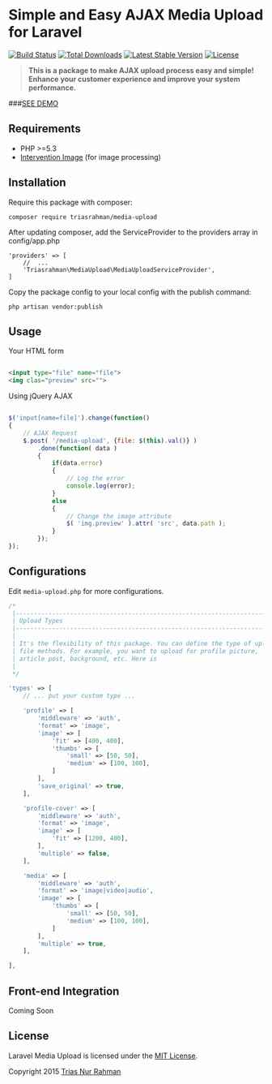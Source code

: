 # Simple and Easy AJAX Media Upload for Laravel
[![Build Status](https://travis-ci.org/triasrahman/laravel-media-upload.svg?branch=master)](https://travis-ci.org/triasrahman/laravel-media-upload)
[![Total Downloads](https://poser.pugx.org/triasrahman/media-upload/d/total.svg)](https://packagist.org/packages/triasrahman/media-upload)
[![Latest Stable Version](https://poser.pugx.org/triasrahman/media-upload/v/stable.svg)](https://packagist.org/packages/triasrahman/media-upload)
[![License](https://poser.pugx.org/triasrahman/media-upload/license.svg)](https://packagist.org/packages/triasrahman/media-upload)

> **This is a package to make AJAX upload process easy and simple! Enhance your customer experience and improve your system performance.**

###[SEE DEMO](http://laravel-media-upload.triasrahman.com)

## Requirements

- PHP >=5.3
- [Intervention Image](https://github.com/Intervention/image) (for image processing)

## Installation

Require this package with composer:

```
composer require triasrahman/media-upload
```

After updating composer, add the ServiceProvider to the providers array in config/app.php

```
'providers' => [
	//	...
	'Triasrahman\MediaUpload\MediaUploadServiceProvider',
]
```

Copy the package config to your local config with the publish command:

```
php artisan vendor:publish
```

## Usage

Your HTML form
```html

<input type="file" name="file">
<img clas="preview" src="">

```

Using jQuery AJAX

```javascript

$('input[name=file]').change(function()
{	
	// AJAX Request
	$.post( '/media-upload', {file: $(this).val()} )
		.done(function( data )
		{
			if(data.error)
			{
				// Log the error
				console.log(error);
			}
			else
			{
				// Change the image attribute
				$( 'img.preview' ).attr( 'src', data.path );
			}
		});
});

```

## Configurations

Edit ``media-upload.php`` for more configurations.

```php
/*
 |--------------------------------------------------------------------------
 | Upload Types
 |--------------------------------------------------------------------------
 |
 | It's the flexibility of this package. You can define the type of upload
 | file methods. For example, you want to upload for profile picture,
 | article post, background, etc. Here is 
 |
 */

'types' => [
	// ... put your custom type ...

	'profile' => [
		'middleware' => 'auth',
		'format' => 'image',
		'image' => [
			'fit' => [400, 400],
			'thumbs' => [
				'small' => [50, 50],
				'medium' => [100, 100],
			]
		],
		'save_original' => true,
	],

	'profile-cover' => [
		'middleware' => 'auth',
		'format' => 'image',
		'image' => [
			'fit' => [1200, 400],
		],
		'multiple' => false,
	],

	'media' => [
		'middleware' => 'auth',
		'format' => 'image|video|audio',
		'image' => [
			'thumbs' => [
				'small' => [50, 50],
				'medium' => [100, 100],
			]
		],
		'multiple' => true,
	],

],   

```

## Front-end Integration

Coming Soon

## License

Laravel Media Upload is licensed under the [MIT License](http://opensource.org/licenses/MIT).

Copyright 2015 [Trias Nur Rahman](http://triasrahman.com/)
